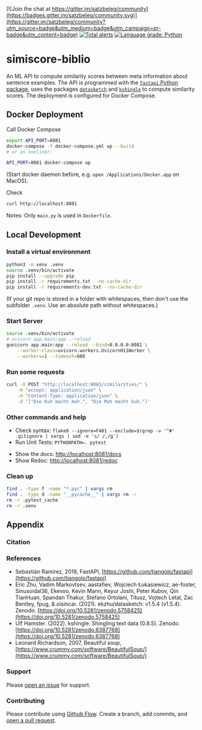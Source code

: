 [![Join the chat at https://gitter.im/satzbeleg/community](https://badges.gitter.im/satzbeleg/community.svg)](https://gitter.im/satzbeleg/community?utm_source=badge&utm_medium=badge&utm_campaign=pr-badge&utm_content=badge)
[![Total alerts](https://img.shields.io/lgtm/alerts/g/satzbeleg/simiscore-biblio.svg?logo=lgtm&logoWidth=18)](https://lgtm.com/projects/g/satzbeleg/simiscore-biblio/alerts/)
[![Language grade: Python](https://img.shields.io/lgtm/grade/python/g/satzbeleg/simiscore-biblio.svg?logo=lgtm&logoWidth=18)](https://lgtm.com/projects/g/satzbeleg/simiscore-biblio/context:python)



# simiscore-biblio
An ML API to compute similarity scores between meta information about sentence examples. 
The API is programmed with the [`fastapi` Python package](https://fastapi.tiangolo.com/), 
uses the packages [`datasketch`](http://ekzhu.com/datasketch/index.html) and [`kshingle`](https://github.com/ulf1/kshingle) to compute similarity scores.
The deployment is configured for Docker Compose.

## Docker Deployment
Call Docker Compose

```sh
export API_PORT=8081
docker-compose -f docker-compose.yml up --build
# or as oneliner:

API_PORT=8081 docker-compose up
```

(Start docker daemon before, e.g. `open /Applications/Docker.app` on MacOS).

Check

```sh
curl http://localhost:8081
```

Notes: Only `main.py` is used in `Dockerfile`.


## Local Development

### Install a virtual environment

```sh
python3 -m venv .venv
source .venv/bin/activate
pip install --upgrade pip
pip install -r requirements.txt --no-cache-dir
pip install -r requirements-dev.txt --no-cache-dir
```

(If your git repo is stored in a folder with whitespaces, then don't use the subfolder `.venv`. Use an absolute path without whitespaces.)


### Start Server

```sh
source .venv/bin/activate
# uvicorn app.main:app --reload
gunicorn app.main:app --reload --bind=0.0.0.0:8081 \
    --worker-class=uvicorn.workers.UvicornH11Worker \
    --workers=1 --timeout=600
```

### Run some requests

```sh
curl -X POST "http://localhost:8081/similarities/" \
    -H "accept: application/json" \
    -H "Content-Type: application/json" \
    -d '["Die Kuh macht muh.", "Die Muh macht kuh."]'
```

### Other commands and help
* Check syntax: `flake8 --ignore=F401 --exclude=$(grep -v '^#' .gitignore | xargs | sed -e 's/ /,/g')`
* Run Unit Tests: `PYTHONPATH=. pytest`
- Show the docs: [http://localhost:8081/docs](http://localhost:8081/docs)
- Show Redoc: [http://localhost:8081/redoc](http://localhost:8081/redoc)


### Clean up 
```sh
find . -type f -name "*.pyc" | xargs rm
find . -type d -name "__pycache__" | xargs rm -r
rm -r .pytest_cache
rm -r .venv
```


## Appendix

### Citation

### References
- Sebastián Ramírez, 2018, FastAPI, [https://github.com/tiangolo/fastapi](https://github.com/tiangolo/fastapi)
- Eric Zhu, Vadim Markovtsev, aastafiev, Wojciech Łukasiewicz, ae-foster, Sinusoidal36, Ekevoo, Kevin Mann, Keyur Joshi, Peter Kubov, Qin TianHuan, Spandan Thakur, Stefano Ortolani, Titusz, Vojtech Letal, Zac Bentley, fpug, & oisincar. (2021). ekzhu/datasketch: v1.5.4 (v1.5.4). Zenodo. [https://doi.org/10.5281/zenodo.5758425](https://doi.org/10.5281/zenodo.5758425)
- Ulf Hamster. (2022). kshingle: Shingling text data (0.8.5). Zenodo. [https://doi.org/10.5281/zenodo.6387768](https://doi.org/10.5281/zenodo.6387768)
- Leonard Richardson, 2007, Beautiful soup, [https://www.crummy.com/software/BeautifulSoup/](https://www.crummy.com/software/BeautifulSoup/)

### Support
Please [open an issue](https://github.com/satzbeleg/simiscore-biblio/issues/new) for support.


### Contributing
Please contribute using [Github Flow](https://guides.github.com/introduction/flow/). Create a branch, add commits, and [open a pull request](https://github.com/satzbeleg/simiscore-biblio/compare/).
